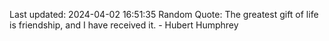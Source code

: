 Last updated: 2024-04-02 16:51:35
Random Quote: The greatest gift of life is friendship, and I have received it. - Hubert Humphrey